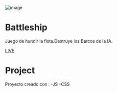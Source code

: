 ![image](https://user-images.githubusercontent.com/95282692/151598419-570f739e-2e87-43d9-80bd-5863d00eef57.png)

# Battleship

Juego de hundir la flota.Destruye los Barcos de la IA.

[LIVE](https://rienirr.github.io/hundirFlota/dist/)

# Project
 
 Proyecto creado con :
 -JS
 -CSS
